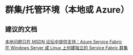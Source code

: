 <properties
    pageTitle="群集/托管环境（本地或 Azure）"
    description="群集/托管环境（本地或 Azure）"
    service="microsoft.servicefabric"
    resource="clusters"
    authors="aashu"
    displayOrder=""
    selfHelpType="generic"
    supportTopicIds="32449689"
    resourceTags=""
    productPesIds="15842"
    cloudEnvironments="public"
/>


# 群集/托管环境（本地或 Azure）

## **建议的文档**
[本地问题只在 MSDN 论坛中提供支持：Azure Service Fabric](https://social.msdn.microsoft.com/Forums/azure/en-US/home?forum=AzureServiceFabric)<br>
[在 Windows Server 或 Linux 上创建独立的 Service Fabric 群集](https://azure.microsoft.com/documentation/articles/service-fabric-deploy-anywhere/)



<!--HONumber=Jul16_HO4-->


